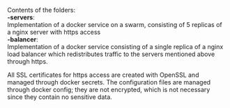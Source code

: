 Contents of the folders:  
**-servers**:  
Implementation of a docker service on a swarm, consisting of 5 replicas of a nginx server with https access  
**-balancer**:  
Implementation of a docker service consisting of a single replica of a nginx load balancer which redistributes traffic to the servers mentioned above through https.

All SSL certificates for https access are created with OpenSSL and managed through docker secrets. The configuration files are managed through docker config; they are not encrypted, which is not necessary since they contain no sensitive data.
